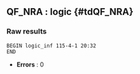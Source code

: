 ## QF_NRA : logic {#tdQF_NRA}
### Raw results


~~~
BEGIN logic_inf 115-4-1 20:32
END
~~~

* **Errors** : 0

